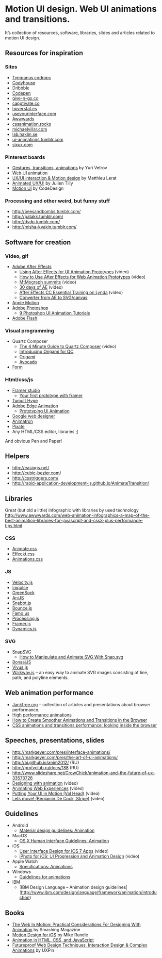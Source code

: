 # Motion UI design. Web UI animations and transitions.
It’s collection of resources, software, libraries, slides and articles related to motion UI design.

## Resources for inspiration
### Sites
* [Tympanus codrops](http://tympanus.net/codrops/)
* [Codyhouse](http://codyhouse.co/library/)
* [Dribbble](http://dribbble.com/shots?list=animated)
* [Codepen](http://codepen.io/)
* [give-n-go.co](http://give-n-go.co/)
* [capptivate.co](http://capptivate.co/)
* [hoverstat.es](http://hoverstat.es/)
* [useyourinterface.com](http://useyourinterface.com/)
* [Awwwards](http://awwwards.com/websites/animation/)
* [cssanimation.rocks](http://cssanimation.rocks/)
* [michaelvillar.com](http://michaelvillar.com/motion/)
* [lab.hakim.se](http://lab.hakim.se/)
* [ui-animations.tumblr.com](http://ui-animations.tumblr.com/)
* [sixux.com](http://sixux.com/)

### Pinterest boards
* [Gestures, transitions, animations](http://pinterest.com/jvetrau/gestures-transitions-animations/) by Yuri Vetrov
* [Web UI animation](http://pinterest.com/JRMYLFBV/web-ui-animation/)
* [UX/UI interaction & Motion design](http://pinterest.com/matthieuLrt/ux-ui-interaction-motion-design/) by Matthieu Lerat
* [Animated UX/UI](http://pinterest.com/julient/animated-uxui/) by Julien Tilly
* [Motion UI](http://pinterest.com/CodeDesignIO/motion-ui/) by CodeDesign

### Processing and other weird, but funny stuff
* http://beesandbombs.tumblr.com/
* http://patakk.tumblr.com/
* http://dvdp.tumblr.com/
* http://misha-kvakin.tumblr.com/

## Software for creation
### Video, gif
* [Adobe After Effects](https://www.adobe.com/products/aftereffects.htm)
  * [Using After Effects for UI Animation Prototypes](https://www.youtube.com/watch?v=w67z1YhPFKM&feature=youtu.be) (video)
  * [How to Use After Effects for Web Animation Prototypes](http://webdesign.tutsplus.com/tutorials/how-to-use-after-effects-for-web-animation-prototypes--cms-21451) (video)
  * [MtMograph summits](http://mtmograph.com/summits/) (video)
  * [30 days of AE](http://schoolofmotion.com/project/30dae_01_writeon/) (video)
  * [After Effects CC Essential Training on Lynda](http://www.lynda.com/After-Effects-tutorials/After-Effects-CC-Essential-Training/122431-2.html) (video)
  * [Converter from AE to SVG/canvas](https://github.com/bodymovin/bodymovin)
* [Apple Motion](https://www.apple.com/sg/final-cut-pro/motion/)
* [Adobe Photoshop](http://www.adobe.com/sea/products/photoshop.html)
  * [9 Photoshop UI Animation Tutorials](http://bashooka.com/photoshop/photoshop-ui-animation-tutorials/)
* [Adobe Flash](http://www.adobe.com/products/flash.html)

### Visual programming
* Quartz Composer
  * [The 4 Minute Guide to Quartz Composer](https://vimeo.com/88468610) (video)
  * [Introducing Origami for QC](https://medium.com/the-year-of-the-looking-glass/introducing-origami-for-quartz-composer-f1173d0bd181)
  * [Origami](https://facebook.github.io/origami/)
  * [Avocado](https://labs.ideo.com/2014/05/27/avocado/)
* [Form](http://www.relativewave.com/form/)

### Html/css/js
* [Framer studio](https://framerjs.com/)
  * [Your first prototype with framer](https://medium.com/@kennycheny/creating-your-first-prototype-with-framer-c39221da7668)
* [Tumult Hype](http://tumult.com/hype/)
* [Adobe Edge Animation](https://creative.adobe.com/products/animate)
  * [Prototyping UI Animation](https://medium.com/the-thinkmill/prototyping-ui-animation-2fe08e3a7932)
* [Google web designer](http://www.google.ru/webdesigner/)
* [Animatron](http://animatron.com/)
* [Pixate](http://pixate.com/)
* Any HTML/CSS editor, libraries ;)

And obvious Pen and Paper!

## Helpers
* http://easings.net/
* http://cubic-bezier.com/
* http://csstriggers.com/
* http://rapid-application-development-js.github.io/AnimateTransition/

## Libraries
Great (but old a little) infographic with libraries by used technology 
http://www.awwwards.com/web-animation-infographics-a-map-of-the-best-animation-libraries-for-javascript-and-css3-plus-performance-tips.html

### CSS
* [Animate.css](http://daneden.github.io/animate.css/)
* [Effeckt.css](http://h5bp.github.io/Effeckt.css/)
* [Animations.css](http://justinaguilar.com/animations/)

### JS
* [Velocity.js](http://julian.com/research/velocity/)
* [Impulse](http://impulse.luster.io/)
* [GreenSock](http://greensock.com/)
* [AniJS](http://anijs.github.io/)
* [Snabbt.js](http://daniel-lundin.github.io/snabbt.js/)
* [Bounce.js](http://bouncejs.com/)
* [Famo.us](http://famo.us/)
* [Processing.js](http://processingjs.org/)
* [Framer.js](https://github.com/koenbok/Framer)
* [Dynamics.js](http://dynamicsjs.com/)

### SVG
* [SnapSVG](http://snapsvg.io/)
	* [How to Manipulate and Animate SVG With Snap.svg](http://webdesign.tutsplus.com/articles/how-to-manipulate-and-animate-svg-with-snapsvg--cms-21323)
* [BonsaiJS](https://bonsaijs.org/)
* [Vivus.js](http://maxwellito.github.io/vivus/)
* [Walkway.js](http://connoratherton.com/walkway) – an easy way to animate SVG images consisting of line, path, and polyline elements.

## Web animation performance
* [Jankfree.org](http://jankfree.org/) – collection of articles and presentations about browser performance.
* [High performance animations](http://www.html5rocks.com/en/tutorials/speed/high-performance-animations/)
* [How to Create Smoother Animations and Transitions in the Browser](http://blog.teamtreehouse.com/create-smoother-animations-transitions-browser)
* [CSS animations and transitions performance: looking inside the browser](http://blogs.adobe.com/webplatform/2014/03/18/css-animations-and-transitions-performance/)

## Speeches, presentations, slides
* http://markgeyer.com/pres/interface-animations/
* http://markgeyer.com/pres/the-art-of-ui-animations/
* http://ai.github.io/anim2012/ (RU)
* http://profyclub.ru/docs/188 (RU)
* http://www.slideshare.net/CrowChick/animation-and-the-future-of-ux-33573726
* [Designing with animation](https://www.youtube.com/watch?v=TMe0WnkF1Lc&feature=youtu.be&list=UURx1y52pfeMwbuer9Vh2u-A&html5=1) (video)
* [Animating Web Experiences](https://www.youtube.com/watch?v=66Kf8fMfh1M&list=UURx1y52pfeMwbuer9Vh2u-A&index=47) (video)
* [Putting Your UI in Motion (Val Head)](http://aneventapart.com/news/post/putting-your-ui-in-motion-with-css-by-val-head-an-event-apart-video) (video)
* [Lets move! (Benjamin De Cock, Stripe)](https://www.youtube.com/watch?v=J6wUmQDQBkw) (video)

## Guidelines
* Android
  * [Material design guidelines: Animation](http://www.google.com/design/spec/animation/authentic-motion.html)
* MacOS
  * [OS X Human Interface Guidelines: Animation](https://developer.apple.com/library/mac/documentation/UserExperience/Conceptual/OSXHIGuidelines/Animation.html#//apple_ref/doc/uid/20000957-CH11-SW1)
* iOS 
  * [User Interface Design for iOS 7 Apps](https://developer.apple.com/tech-talks/videos/?id=2) (video)
  * [iPhoto for iOS: UI Progression and Animation Design](https://developer.apple.com/videos/wwdc/2012/?id=243) (video)
* Apple Watch
  * [Specifications: Animations](https://developer.apple.com/watch/human-interface-guidelines/specifications/#animations)
* Windows
	* [Guidelines for animations](https://msdn.microsoft.com/en-us/library/windows/apps/dn611854.aspx)
* IBM
	* [IBM Design Language – Animation design guidelines] (http://www.ibm.com/design/language/framework/animation/introduction)

## Books
* [The Web In Motion: Practical Considerations For Designing With Animation](https://shop.smashingmagazine.com/products/the-web-in-motion-practical-considerations-for-designing-with-animation) by Smashing Magazine
* [Motion Design for iOS](https://designthencode.com/) by Mike Rundle
* [Animation in HTML, CSS, and JavaScript](http://www.kirupa.com/book/animation_in_html_css_and_javascript.htm)
* [Futureproof Web Design Techniques. Interaction Design & Complex Animations](http://www.uxpin.com/curated-interaction-design-animations.html) by UXPin
